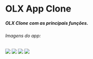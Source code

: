 # OLX App Clone
##### OLX Clone com as principais funções.
###### Imagens do app:
![](https://media.giphy.com/media/zosGOle7UEgZ0GXOeJ/giphy.gif)
![](https://media.giphy.com/media/3So1FarVDwAbywQsLS/giphy.gif)
![](https://media.giphy.com/media/34DVImbzHUN5DjS6vY/giphy.gif)
![](https://media.giphy.com/media/thGs6JZu50OCshw2O8/giphy.gif)
